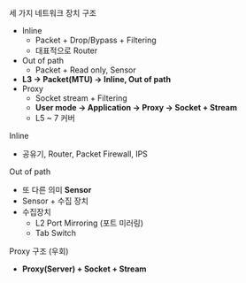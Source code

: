 세 가지 네트워크 장치 구조
- Inline
	- Packet + Drop/Bypass + Filtering
	- 대표적으로 Router
- Out of path
	- Packet + Read only, Sensor
- **L3 -> Packet(MTU) -> Inline, Out of path**
- Proxy
	- Socket stream + Filtering
	- **User mode -> Application -> Proxy -> Socket + Stream** 
	- L5 ~ 7 커버

Inline
- 공유기, Router, Packet Firewall, IPS

Out of path
- 또 다른 의미 **Sensor**
- Sensor + 수집 장치
- 수집장치
	- L2 Port Mirroring (포트 미러링)
	- Tab Switch

Proxy 구조 (우회)
- **Proxy(Server) + Socket + Stream**